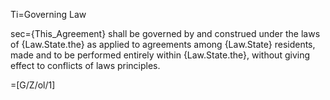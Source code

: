 Ti=Governing Law

sec={This_Agreement} shall be governed by and construed under the laws of {Law.State.the} as applied to agreements among {Law.State} residents, made and to be performed entirely within {Law.State.the}, without giving effect to conflicts of laws principles.

=[G/Z/ol/1]
